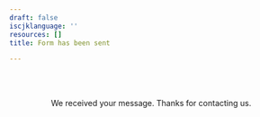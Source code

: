 ```yaml
---
draft: false
iscjklanguage: ''
resources: []
title: Form has been sent

---
```


<center>
<br/>
<br/>

We received your message. Thanks for contacting us. 
</center>
